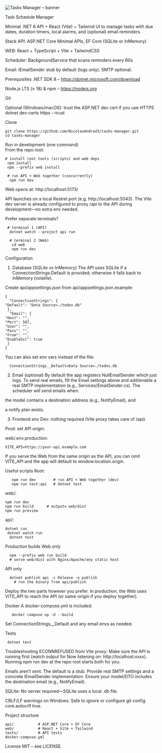 ![Tasks Manager – banner](https://github.com/user-attachments/assets/bd585141-4815-4a50-9370-c3a7a5238913)

Task Schedule Manager

Minimal .NET 8 API + React (Vite) + Tailwind UI to manage tasks with due dates, duration timers, local alarms, and (optional) email reminders.

Stack
API: ASP.NET Core Minimal APIs, EF Core (SQLite or InMemory)

WEB: React + TypeScript + Vite + TailwindCSS

Scheduler: BackgroundService that scans reminders every 60s

Email: IEmailSender stub by default (logs only). SMTP optional.

Prerequisites
.NET SDK 8 – https://dotnet.microsoft.com/download

Node.js LTS (≥ 18) & npm – https://nodejs.org

Git

Optional (Windows/macOS): trust the ASP.NET dev cert if you use HTTPS
dotnet dev-certs https --trust

Clone

    git clone https://github.com/NicolasAndrad3/tasks-manager.git
    cd tasks-manager
    
Run in development (one command)    
From the repo root:

    # install root tools (scripts) and web deps
     npm install
     npm --prefix web install

     # run API + Web together (concurrently)
      npm run dev
Web opens at: http://localhost:5173/

API launches on a local Kestrel port (e.g. http://localhost:5043).
The Vite dev server is already configured to proxy /api to the API during development—no extra env needed.

Prefer separate terminals?

     # terminal 1 (API)
      dotnet watch --project api run

      # terminal 2 (Web)
       cd web
       npm run dev
       
Configuration
1) Database (SQLite vs InMemory)
The API uses SQLite if a ConnectionStrings:Default is provided; otherwise it falls back to InMemory (volatile).

Create api/appsettings.json from api/appsettings.json.example:

    {
      "ConnectionStrings": {
    "Default": "Data Source=./todos.db"
     },
      "Email": {
    "Host": "",
    "Port": 587,
    "User": "",
    "Pass": "",
    "From": "",
    "EnableSsl": true
     }
    }
    
You can also set env vars instead of the file:

      ConnectionStrings__Default=Data Source=./todos.db
      
2) Email (optional)
By default the app registers NullEmailSender which just logs.
To send real emails, fill the Email settings above and add/enable a real SMTP implementation (e.g., Services/EmailSender.cs).
The scheduler will send emails when:

the model contains a destination address (e.g., NotifyEmail), and

a notify plan exists.

3) Frontend env
Dev: nothing required (Vite proxy takes care of /api).

Prod: set API origin.

web/.env.production:

    VITE_API=https://your-api.example.com
If you serve the Web from the same origin as the API, you can omit VITE_API and the app will default to window.location.origin.

Useful scripts
Root:

       npm run dev        # run API + Web together (dev)
       npm run test:api   # dotnet test
       
web/:

    npm run dev
    npm run build      # outputs web/dist
    npm run preview
    
api/:

    dotnet run
     dotnet watch run
      dotnet test
      
Production builds
Web only

      npm --prefix web run build
      # serve web/dist with Nginx/Apache/any static host
      
API only

      dotnet publish api -c Release -o publish
        # run the binary from api/publish
Deploy the two parts however you prefer. In production, the Web uses VITE_API to reach the API (or same-origin if you deploy together).

Docker
A docker-compose.yml is included:

       docker compose up -d --build
Set ConnectionStrings__Default and any email envs as needed.

Tests

     dotnet test
     
Troubleshooting
ECONNREFUSED from Vite proxy: Make sure the API is running first (watch output for Now listening on: http://localhost:xxxx). Running npm run dev at the repo root starts both for you.

Emails aren’t sent: The default is a stub. Provide real SMTP settings and a concrete IEmailSender implementation. Ensure your model/DTO includes the destination email (e.g., NotifyEmail).

SQLite: No server required—SQLite uses a local .db file.

CRLF/LF warnings on Windows: Safe to ignore or configure git config core.autocrlf true.

Project structure

    api/           # ASP.NET Core + EF Core
    web/           # React + Vite + Tailwind
    tests/         # API tests
    docker-compose.yml
    
License
MIT – see LICENSE.
